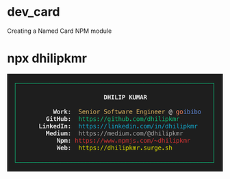 # dev_card
Creating a Named Card NPM module


# npx dhilipkmr
<p align="center">
  <div style="max-height: 200px">
    <img src="https://raw.githubusercontent.com/dhilipkmr/webapp-samples/master/images/dev_card/dev_card.png" height: "200px" title="Dev card" alt="dev card image"/>
  </div>
</p>
